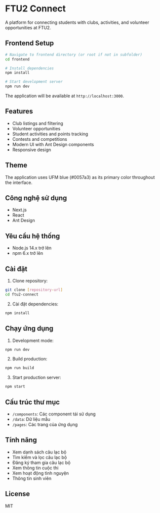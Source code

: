 # FTU2 Connect

A platform for connecting students with clubs, activities, and volunteer opportunities at FTU2.

## Frontend Setup

```bash
# Navigate to frontend directory (or root if not in subfolder)
cd frontend

# Install dependencies
npm install

# Start development server
npm run dev
```

The application will be available at `http://localhost:3000`.

## Features

- Club listings and filtering
- Volunteer opportunities
- Student activities and points tracking
- Contests and competitions
- Modern UI with Ant Design components
- Responsive design

## Theme

The application uses UFM blue (#0057a3) as its primary color throughout the interface.

## Công nghệ sử dụng

- Next.js
- React
- Ant Design

## Yêu cầu hệ thống

- Node.js 14.x trở lên
- npm 6.x trở lên

## Cài đặt

1. Clone repository:
```bash
git clone [repository-url]
cd ftu2-connect
```

2. Cài đặt dependencies:
```bash
npm install
```

## Chạy ứng dụng

1. Development mode:
```bash
npm run dev
```

2. Build production:
```bash
npm run build
```

3. Start production server:
```bash
npm start
```

## Cấu trúc thư mục

- `/components`: Các component tái sử dụng
- `/data`: Dữ liệu mẫu
- `/pages`: Các trang của ứng dụng

## Tính năng

- Xem danh sách câu lạc bộ
- Tìm kiếm và lọc câu lạc bộ
- Đăng ký tham gia câu lạc bộ
- Xem thông tin cuộc thi
- Xem hoạt động tình nguyện
- Thông tin sinh viên

## License

MIT 